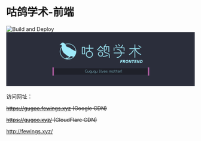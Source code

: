 # 咕鸽学术-前端
![Build and Deploy](https://github.com/colasama/gugoo-scholar-frontend/workflows/Build%20and%20Deploy/badge.svg?branch=master)
![banner](./banner.png)

访问网址：

~~https://gugoo.fewings.xyz (Google CDN)~~

~~https://gugoo.xyz/ (CloudFlare CDN)~~

http://fewings.xyz/
